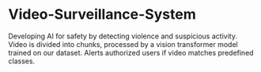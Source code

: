 # Video-Surveillance-System
Developing AI for safety by detecting violence and suspicious activity. Video is divided into chunks, processed by a vision transformer model trained on our dataset. Alerts authorized users if video matches predefined classes.
